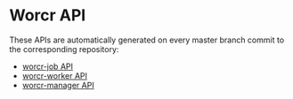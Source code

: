 # Worcr API

These APIs are automatically generated on every master branch commit to the corresponding repository:

* [worcr-job API](https://api.worcr.org/job)
* [worcr-worker API](https://api.worcr.org/worker)
* [worcr-manager API](https://api.worcr.org/manager)
